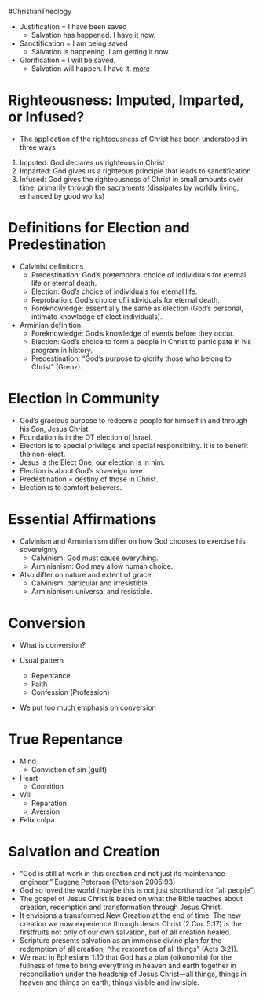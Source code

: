 #ChristianTheology
- Justification = I have been saved
	- Salvation has happened. I have it now.
- Sanctification = I am being saved
	- Salvation is happening. I am getting it now.
- Glorification = I will be saved.
	- Salvation will happen. I have it.
[more](https://messiah.instructure.com/courses/2001186/files/161345079?module_item_id=38897797)
# Righteousness: Imputed, Imparted, or Infused?
- The application of the righteousness of Christ has been understood in three ways
1. Imputed: God declares us righteous in Christ
2. Imparted: God gives us a righteous principle that leads to sanctification
3. Infused: God gives the righteousness of Christ in small amounts over time, primarily through the sacraments (dissipates by worldly living, enhanced by good works)

# Definitions for Election and Predestination
- Calvinist definitions  
	- Predestination: God’s pretemporal choice of individuals for eternal life or eternal death.  
	- Election: God’s choice of individuals for eternal life.  
	- Reprobation: God’s choice of individuals for eternal death.
	- Foreknowledge: essentially the same as election (God’s personal, intimate knowledge of elect individuals).
- Arminian definition.  
	- Foreknowledge: God’s knowledge of events before they occur.  
	- Election: God’s choice to form a people in Christ to participate in his program in history.  
	- Predestination: “God’s purpose to glorify those who belong to Christ” (Grenz).

# Election in Community
- God’s gracious purpose to redeem a people for himself in and through his Son, Jesus Christ.  
- Foundation is in the OT election of Israel.  
- Election is to special privilege and special responsibility. It is to benefit the non-elect.  
- Jesus is the Elect One; our election is in him.  
- Election is about God’s sovereign love.  
- Predestination = destiny of those in Christ.  
- Election is to comfort believers.

# Essential Affirmations
- Calvinism and Arminianism differ on how God chooses to exercise his sovereignty
	- Calvinism: God must cause everything.  
	- Arminianism: God may allow human choice.  
- Also differ on nature and extent of grace.  
	- Calvinism: particular and irresistible.  
	- Arminianism: universal and resistible.

# Conversion
- What is conversion?
- Usual pattern
	- Repentance
	- Faith
	- Confession (Profession)

- We put too much emphasis on conversion

# True Repentance
- Mind  
	- Conviction of sin (guilt)  
- Heart  
	- Contrition  
- Will  
	- Reparation  
	- Aversion  
- Felix culpa

# Salvation and Creation
- “God is still at work in this creation and not just its maintenance engineer,” Eugene Peterson (Peterson 2005:93)
- God so loved the world (maybe this is not just shorthand for “all people”)
- The gospel of Jesus Christ is based on what the Bible teaches about creation, redemption and transformation through Jesus Christ.  
- It envisions a transformed New Creation at the end of time. The new creation we now experience through Jesus Christ (2 Cor. 5:17) is the firstfruits not only of our own salvation, but of all creation healed.
- Scripture presents salvation as an immense divine plan for the redemption of all creation, “the restoration of all things” (Acts 3:21).  
- We read in Ephesians 1:10 that God has a plan (oikonomia) for the fullness of time to bring everything in heaven and earth together in reconciliation under the headship of Jesus Christ—all things, things in heaven and things on earth; things visible and invisible.